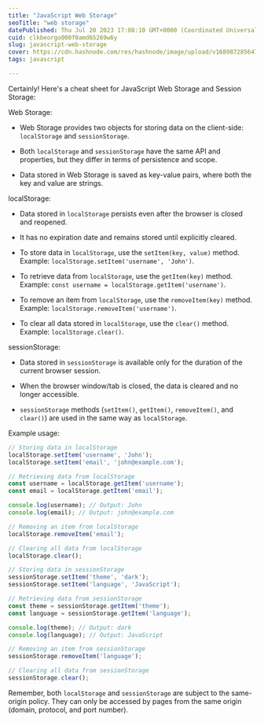 ```yaml
---
title: "JavaScript Web Storage"
seoTitle: "web storage"
datePublished: Thu Jul 20 2023 17:08:10 GMT+0000 (Coordinated Universal Time)
cuid: clkbeorgo000f0amd65269w6y
slug: javascript-web-storage
cover: https://cdn.hashnode.com/res/hashnode/image/upload/v1689872856474/bc799e97-7e6e-40fa-8ca7-52f219e960cd.png
tags: javascript

---
```


Certainly! Here's a cheat sheet for JavaScript Web Storage and Session Storage:

Web Storage:

* Web Storage provides two objects for storing data on the client-side: `localStorage` and `sessionStorage`.
    
* Both `localStorage` and `sessionStorage` have the same API and properties, but they differ in terms of persistence and scope.
    
* Data stored in Web Storage is saved as key-value pairs, where both the key and value are strings.
    

localStorage:

* Data stored in `localStorage` persists even after the browser is closed and reopened.
    
* It has no expiration date and remains stored until explicitly cleared.
    
* To store data in `localStorage`, use the `setItem(key, value)` method. Example: `localStorage.setItem('username', 'John')`.
    
* To retrieve data from `localStorage`, use the `getItem(key)` method. Example: `const username = localStorage.getItem('username')`.
    
* To remove an item from `localStorage`, use the `removeItem(key)` method. Example: `localStorage.removeItem('username')`.
    
* To clear all data stored in `localStorage`, use the `clear()` method. Example: `localStorage.clear()`.
    

sessionStorage:

* Data stored in `sessionStorage` is available only for the duration of the current browser session.
    
* When the browser window/tab is closed, the data is cleared and no longer accessible.
    
* `sessionStorage` methods (`setItem()`, `getItem()`, `removeItem()`, and `clear()`) are used in the same way as `localStorage`.
    

Example usage:

```javascript
// Storing data in localStorage
localStorage.setItem('username', 'John');
localStorage.setItem('email', 'john@example.com');

// Retrieving data from localStorage
const username = localStorage.getItem('username');
const email = localStorage.getItem('email');

console.log(username); // Output: John
console.log(email); // Output: john@example.com

// Removing an item from localStorage
localStorage.removeItem('email');

// Clearing all data from localStorage
localStorage.clear();
```

```javascript
// Storing data in sessionStorage
sessionStorage.setItem('theme', 'dark');
sessionStorage.setItem('language', 'JavaScript');

// Retrieving data from sessionStorage
const theme = sessionStorage.getItem('theme');
const language = sessionStorage.getItem('language');

console.log(theme); // Output: dark
console.log(language); // Output: JavaScript

// Removing an item from sessionStorage
sessionStorage.removeItem('language');

// Clearing all data from sessionStorage
sessionStorage.clear();
```

Remember, both `localStorage` and `sessionStorage` are subject to the same-origin policy. They can only be accessed by pages from the same origin (domain, protocol, and port number).